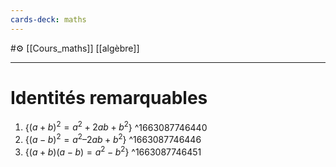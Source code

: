 ```yaml
---
cards-deck: maths
---
```


#⚙️ [[Cours_maths]] [[algèbre]]

---
# Identités remarquables
1. {$(a+b)^2=a^2+2ab+b^2$}
^1663087746440
2. {$(a-b)^2 = a^2 – 2ab + b^2$}
^1663087746446
3. {$(a+b) (a-b)=a^2-b^2$}
^1663087746451

